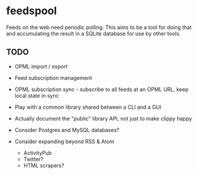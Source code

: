 # feedspool

Feeds on the web need periodic polling. This aims to be a tool for doing that and accumulating the result in a SQLite database for use by other tools.

## TODO

* OPML import / export

* Feed subscription management

* OPML subscription sync - subscribe to all feeds at an OPML URL, keep local state in sync

* Play with a common library shared between a CLI and a GUI

* Actually document the "public" library API, not just to make clippy happy

* Consider Postgres and MySQL databases?

* Consider expanding beyond RSS & Atom
  * ActivityPub
  * Twitter?
  * HTML scrapers?

